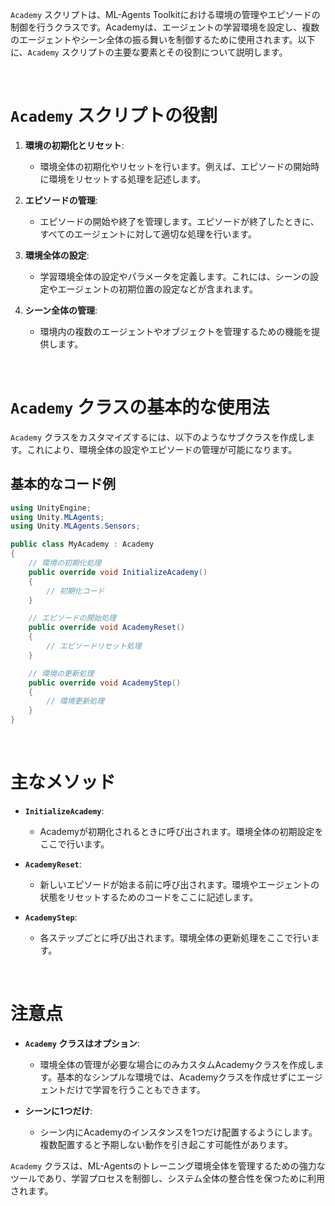 `Academy` スクリプトは、ML-Agents Toolkitにおける環境の管理やエピソードの制御を行うクラスです。Academyは、エージェントの学習環境を設定し、複数のエージェントやシーン全体の振る舞いを制御するために使用されます。以下に、`Academy` スクリプトの主要な要素とその役割について説明します。

<br>

# `Academy` スクリプトの役割

1. **環境の初期化とリセット**:
   - 環境全体の初期化やリセットを行います。例えば、エピソードの開始時に環境をリセットする処理を記述します。

2. **エピソードの管理**:
   - エピソードの開始や終了を管理します。エピソードが終了したときに、すべてのエージェントに対して適切な処理を行います。

3. **環境全体の設定**:
   - 学習環境全体の設定やパラメータを定義します。これには、シーンの設定やエージェントの初期位置の設定などが含まれます。

4. **シーン全体の管理**:
   - 環境内の複数のエージェントやオブジェクトを管理するための機能を提供します。

<br>

# `Academy` クラスの基本的な使用法

`Academy` クラスをカスタマイズするには、以下のようなサブクラスを作成します。これにより、環境全体の設定やエピソードの管理が可能になります。


## 基本的なコード例

```csharp
using UnityEngine;
using Unity.MLAgents;
using Unity.MLAgents.Sensors;

public class MyAcademy : Academy
{
    // 環境の初期化処理
    public override void InitializeAcademy()
    {
        // 初期化コード
    }

    // エピソードの開始処理
    public override void AcademyReset()
    {
        // エピソードリセット処理
    }

    // 環境の更新処理
    public override void AcademyStep()
    {
        // 環境更新処理
    }
}
```

<br>

# 主なメソッド

- **`InitializeAcademy`**:
  - Academyが初期化されるときに呼び出されます。環境全体の初期設定をここで行います。

- **`AcademyReset`**:
  - 新しいエピソードが始まる前に呼び出されます。環境やエージェントの状態をリセットするためのコードをここに記述します。

- **`AcademyStep`**:
  - 各ステップごとに呼び出されます。環境全体の更新処理をここで行います。

<br>

# 注意点

- **`Academy` クラスはオプション**:
  - 環境全体の管理が必要な場合にのみカスタムAcademyクラスを作成します。基本的なシンプルな環境では、Academyクラスを作成せずにエージェントだけで学習を行うこともできます。

- **シーンに1つだけ**:
  - シーン内にAcademyのインスタンスを1つだけ配置するようにします。複数配置すると予期しない動作を引き起こす可能性があります。

`Academy` クラスは、ML-Agentsのトレーニング環境全体を管理するための強力なツールであり、学習プロセスを制御し、システム全体の整合性を保つために利用されます。